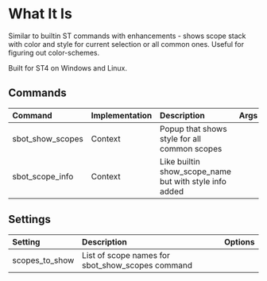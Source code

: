 # What It Is

Similar to builtin ST commands with enhancements - shows scope stack with color and style for current selection or
all common ones. Useful for figuring out color-schemes.

Built for ST4 on Windows and Linux.

## Commands
| Command                  | Implementation | Description                                              | Args         |
| :--------                | :-------       | :-------                                                 | :--------    |
| sbot_show_scopes         | Context        | Popup that shows style for all common scopes             |              |
| sbot_scope_info          | Context        | Like builtin show_scope_name but with style info added   |              |

## Settings
| Setting              | Description                                        | Options   |
| :--------            | :-------                                           | :------   |
| scopes_to_show       | List of scope names for sbot_show_scopes command   |           |

